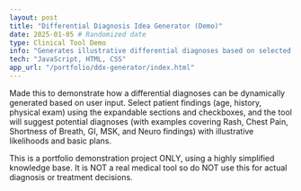 ```yaml
---
layout: post
title: "Differential Diagnosis Idea Generator (Demo)"
date: 2025-01-05 # Randomized date
type: Clinical Tool Demo
info: "Generates illustrative differential diagnoses based on selected findings (examples for Rash, CP, SOB, GI, MSK, Neuro). Dynamic UI updates."
tech: "JavaScript, HTML, CSS"
app_url: "/portfolio/ddx-generator/index.html"
---
```


Made this to demonstrate how a differential diagnoses can be dynamically generated based on user input. Select patient findings (age, history, physical exam) using the expandable sections and checkboxes, and the tool will suggest potential diagnoses (with examples covering Rash, Chest Pain, Shortness of Breath, GI, MSK, and Neuro findings) with illustrative likelihoods and basic plans.

This is a portfolio demonstration project ONLY, using a highly simplified knowledge base. It is NOT a real medical tool so do NOT use this for actual diagnosis or treatment decisions.
